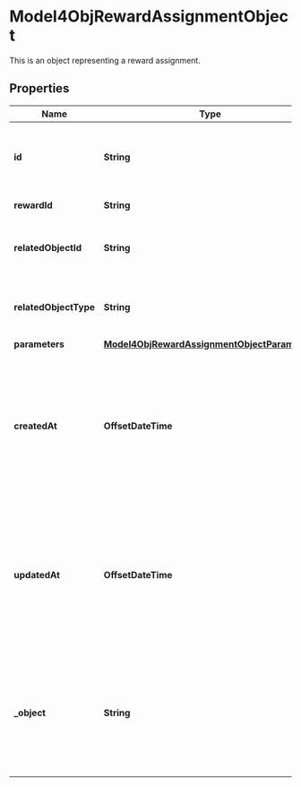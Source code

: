

# Model4ObjRewardAssignmentObject

This is an object representing a reward assignment.

## Properties

| Name | Type | Description | Notes |
|------------ | ------------- | ------------- | -------------|
|**id** | **String** | Unique reward assignment ID, assigned by Voucherify. |  [optional] |
|**rewardId** | **String** | Associated reward ID. |  [optional] |
|**relatedObjectId** | **String** | Related object ID to which the reward was assigned. |  [optional] |
|**relatedObjectType** | **String** | Related object type to which the reward was assigned. |  [optional] |
|**parameters** | [**Model4ObjRewardAssignmentObjectParameters**](Model4ObjRewardAssignmentObjectParameters.md) |  |  [optional] |
|**createdAt** | **OffsetDateTime** | Timestamp representing the date and time when the reward assignment was created. The value is shown in the ISO 8601 format. |  [optional] |
|**updatedAt** | **OffsetDateTime** | Timestamp representing the date and time when the reward assignment was updated. The value is shown in the ISO 8601 format. |  [optional] |
|**_object** | **String** | The type of the object represented by the JSON. This object stores information about the reward assignment. |  [optional] |



